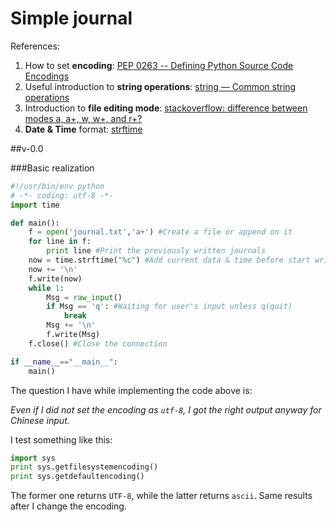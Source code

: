 # Simple journal

References:

1. How to set **encoding**: [PEP 0263 -- Defining Python Source Code Encodings](https://www.python.org/dev/peps/pep-0263/)
2. Useful introduction to **string operations**: [string — Common string operations](https://docs.python.org/2/library/string.html)
3. Introduction to **file editing mode**: [stackoverflow: difference between modes a, a+, w, w+, and r+?](http://stackoverflow.com/questions/1466000/python-open-built-in-function-difference-between-modes-a-a-w-w-and-r)
4. **Date & Time** format: [strftime](http://strftime.org/)


##v-0.0

###Basic realization

```python
#!/usr/bin/env python
# -*- coding: utf-8 -*-
import time

def main():
    f = open('journal.txt','a+') #Create a file or append on it
    for line in f:
        print line #Print the previously written journals
    now = time.strftime("%c") #Add current data & time before start writing
    now += '\n'
    f.write(now)
    while 1:
        Msg = raw_input() 
        if Msg == 'q': #Waiting for user's input unless q(quit)
            break
        Msg += '\n'
        f.write(Msg)
    f.close() #Close the connection

if __name__=="__main__":
    main()
```

The question I have while implementing the code above is:

*Even if I did not set the encoding as `utf-8`, I got the right output anyway for Chinese input.*

I test something like this:
```python
import sys
print sys.getfilesystemencoding()
print sys.getdefaultencoding()
```
The former one returns `UTF-8`, while the latter returns `ascii`. Same results after I change the encoding.



